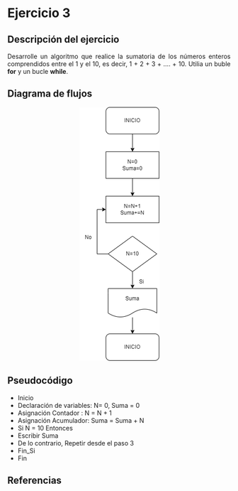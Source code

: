 <div align="justify">

# Ejercicio 3

## Descripción del ejercicio

Desarrolle un algoritmo que realice la sumatoria de los números enteros comprendidos entre el 1 y el 10, es decir, 1 + 2 + 3 + …. + 10. Utilia un buble __for__ y un bucle __while__.

## Diagrama de flujos

<div align="center">
    <img src="images/diagrama3.drawio.png"/> 
</div>


## Pseudocódigo

- Inicio  
- Declaración de variables: N= 0, Suma = 0 
- Asignación Contador : N = N + 1 
- Asignación Acumulador: Suma = Suma + N 
- Si N = 10 Entonces 
- Escribir Suma 
- De lo contrario, Repetir desde el paso 3 
- Fin_Si
- Fin

## Referencias


</div>